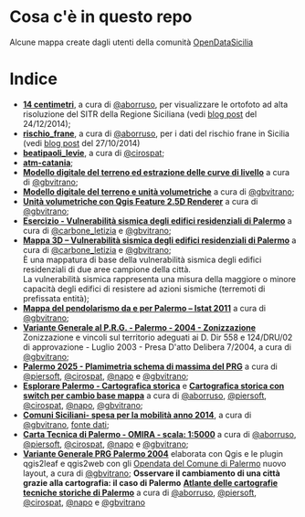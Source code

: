 # Cosa c'è in questo repo

Alcune mappa create dagli utenti della comunità [OpenDataSicilia](https://groups.google.com/forum/#!forum/opendatasicilia)



# Indice

- **[14 centimetri](http://siciliahub.github.io/mappe/14centimetri/)**, a cura di [@aborruso](https://twitter.com/aborruso), per visualizzare le ortofoto ad alta risoluzione del SITR della Regione Siciliana (vedi [blog post](http://opendatasicilia.it/2014/12/24/lortofoto-di-natale-14-centimetri/) del 24/12/2014);
- **[rischio_frane](http://siciliahub.github.io/mappe/rischio_frane/)**, a cura di [@aborruso](https://twitter.com/aborruso), per i dati del rischio frane in Sicilia (vedi [blog post](http://opendatasicilia.it/2014/10/27/rischio-idrogeologico-regione-siciliana-linformazione-civica/) del 27/10/2014)
- **[beatipaoli_levie](http://siciliahub.github.io/mappe/beatipaoli_levie)**, a cura di [@cirospat](https://twitter.com/cirospat);
- [**atm-catania**](http://siciliahub.github.io/mappe/atm-catania/);
- [**Modello digitale del terreno ed estrazione delle curve di livello**](http://siciliahub.github.io/mappe/dem_palermo) a cura di [@gbvitrano](https://twitter.com/gbvitrano);
- [**Modello digitale del terreno e unità volumetriche**](http://siciliahub.github.io/mappe/dem_volumetrie_pa) a cura di [@gbvitrano](https://twitter.com/gbvitrano);
- [**Unità volumetriche con Qgis Feature 2.5D Renderer**](http://siciliahub.github.io/mappe/cs_pa_3d/) a cura di [@gbvitrano](https://twitter.com/gbvitrano);
- [**Esercizio - Vulnerabilità sismica degli edifici residenziali di Palermo**](http://siciliahub.github.io/mappe/vuln-sismica-pa) a cura di [@carbone_letizia](https://twitter.com/carbone_letizia) e [@gbvitrano](https://twitter.com/gbvitrano);
- [**Mappa 3D – Vulnerabilità sismica degli edifici residenziali di Palermo**](http://siciliahub.github.io/mappe/vuln_sismica-pa-3d/) a cura di [@carbone_letizia](https://twitter.com/carbone_letizia) e [@gbvitrano](https://twitter.com/gbvitrano);<br>
È una mappatura di base della vulnerabilità sismica degli edifici residenziali di due aree campione della città.<br>
La vulnerabilità sismica rappresenta una misura della maggiore o minore capacità degli edifici di resistere ad azioni sismiche (terremoti di prefissata entità);
- [**Mappa del pendolarismo da e per Palermo – Istat 2011**](http://siciliahub.github.io/mappe/pendolarismo/) a cura di [@gbvitrano](https://twitter.com/gbvitrano);
- [**Variante Generale al P.R.G. - Palermo - 2004 - Zonizzazione**](http://siciliahub.github.io/mappe/prg_pa_2004/prg_pa_2004/prg_2004.html)<br>
Zonizzazione e vincoli sul territorio adeguati ai D. Dir 558 e 124/DRU/02 di approvazione - Luglio 2003 - Presa D'atto Delibera 7/2004, a cura di [@gbvitrano](https://twitter.com/gbvitrano);
- [**Palermo 2025 - Plamimetria schema di massima del PRG**](http://siciliahub.github.io/mappe/prg_2025/prg_2015.html) a cura di [@piersoft](https://twitter.com/Piersoft), [@cirospat](https://twitter.com/cirospat), [@napo](https://twitter.com/napo) e [@gbvitrano](https://twitter.com/gbvitrano);
- [**Esplorare Palermo - Cartografica storica**](http://siciliahub.github.io/mappe/carto_storica)  e [**Cartografica storica con switch per cambio base mappa**](http://siciliahub.github.io/mappe/carto_storica/index_02.html) a cura di [@aborruso](https://twitter.com/aborruso), [@piersoft](https://twitter.com/Piersoft), [@cirospat](https://twitter.com/cirospat), [@napo](https://twitter.com/napo), [@gbvitrano](https://twitter.com/gbvitrano);
- [**Comuni Siciliani- spesa per la mobilità anno 2014**](http://siciliahub.github.io/mappe/spesa_conuni_mobilit%C3%A0/#9/37.4907/13.9632), a cura di [@gbvitrano](https://twitter.com/gbvitrano), [fonte dati](http://blog.openpolis.it/2017/03/22/quanto-spendono-comuni-la-mobilita);
- [**Carta Tecnica di Palermo - OMIRA - scala: 1:5000**](http://siciliahub.github.io/mappe/carto_omira/) a cura di  [@aborruso](https://twitter.com/aborruso), [@piersoft](https://twitter.com/Piersoft), [@cirospat](https://twitter.com/cirospat), [@napo](https://twitter.com/napo) e [@gbvitrano](https://twitter.com/gbvitrano);
- [**Variante Generale PRG Palermo 2004**](http://siciliahub.github.io/mappe/prg_pa_2004/zon_vin/) elaborata con Qgis e le plugin  qgis2leaf e qgis2web con gli [Opendata del Comune di Palermo](http://www.comune.palermo.it/opendata_dld.php?id=320) nuovo layout, a cura di [@gbvitrano](https://twitter.com/gbvitrano);
**Osservare il cambiamento di una città grazie alla cartografia: il caso di Palermo**
[**Atlante delle cartografie tecniche storiche di Palermo**](http://siciliahub.github.io/mappe/atlante_carto_pa/index.html) a cura di [@aborruso](https://twitter.com/aborruso), [@piersoft](https://twitter.com/Piersoft), [@cirospat](https://twitter.com/cirospat), [@napo](https://twitter.com/napo) e [@gbvitrano](https://twitter.com/gbvitrano)
